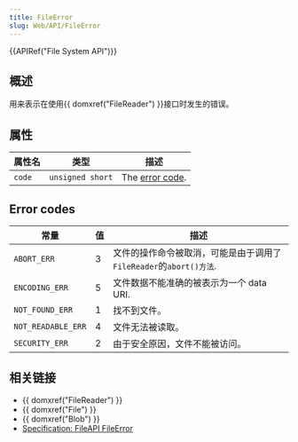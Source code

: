 ```yaml
---
title: FileError
slug: Web/API/FileError
---
```

{{APIRef("File System API")}}

## 概述

用来表示在使用{{ domxref("FileReader") }}接口时发生的错误。

## 属性

| 属性名 | 类型             | 描述                                                  |
| ------ | ---------------- | ----------------------------------------------------- |
| `code` | `unsigned short` | The [error code](/zh-CN/nsIDOMFileError#Error_codes). |

## Error codes

| 常量               | 值  | 描述                                                               |
| ------------------ | --- | ------------------------------------------------------------------ |
| `ABORT_ERR`        | 3   | 文件的操作命令被取消，可能是由于调用了`FileReader`的`abort()方法`. |
| `ENCODING_ERR`     | 5   | 文件数据不能准确的被表示为一个 data URI.                           |
| `NOT_FOUND_ERR`    | 1   | 找不到文件。                                                       |
| `NOT_READABLE_ERR` | 4   | 文件无法被读取。                                                   |
| `SECURITY_ERR`     | 2   | 由于安全原因，文件不能被访问。                                     |

## 相关链接

- {{ domxref("FileReader") }}
- {{ domxref("File") }}
- {{ domxref("Blob") }}
- [Specification: FileAPI FileError](https://www.w3.org/TR/FileAPI/#FileErrorInterface)
